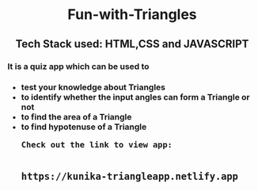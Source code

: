 <h1 align="center">Fun-with-Triangles</h1>
<h2 align='center'>Tech Stack used: HTML,CSS and JAVASCRIPT</h2>
<h3>It is a quiz app which can be used to<h3>
<ul>
<li>test your knowledge about Triangles</li>
<li> to identify whether the input angles can form a Triangle or not</li>
<li> to find the area of a Triangle</li>
<li>to find hypotenuse of a Triangle</li>
<pre>Check out the link to view app:<pre>
<h3>https://kunika-triangleapp.netlify.app</h3>
